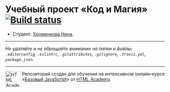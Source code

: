 # Учебный проект «Код и Магия» [![Build status][travis-image]][travis-url]

* Студент: [Хроменкова Нина](https://up.htmlacademy.ru/javascript/11/user/136660).

---

_Не удаляйте и не обращайте внимание на папки и файлы:_<br>
_`.editorconfig`, `.eslintrc`, `.gitattributes`, `.gitignore`, `.travis.yml`, `package.json`._

---

<a href="https://htmlacademy.ru/intensive/javascript"><img align="left" width="50" height="50" title="HTML Academy" src="https://up.htmlacademy.ru/static/img/intensive/javascript/logo-for-github.svg"></a>

Репозиторий создан для обучения на интенсивном онлайн‑курсе «[Базовый JavaScript](https://htmlacademy.ru/intensive/javascript)» от [HTML Academy](https://htmlacademy.ru).

[travis-image]: https://travis-ci.org/htmlacademy-javascript/136660-code-and-magick.svg?branch=master
[travis-url]: https://travis-ci.org/htmlacademy-javascript/136660-code-and-magick
